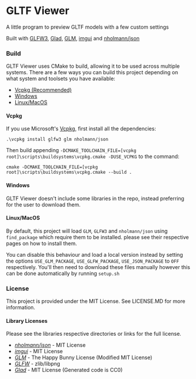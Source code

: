 # GLTF Viewer
A little program to preview GLTF models with a few custom settings

Built with [GLFW3](http://www.glfw.org), [Glad](https://github.com/Dav1dde/glad), [GLM](https://glm.g-truc.net), [imgui](https://github.com/ocornut/imgui) and [nholmann/json](https://github.com/nlohmann/json)

### Build
GLTF Viewer uses CMake to build, allowing it to be used across multiple systems.
There are a few ways you can build this project depending on what system and toolsets you have available:
- [Vcpkg (Recommended)](#Vcpkg)
- [Windows](#Windows)
- [Linux/MacOS](#Linux/MacOS)

#### Vcpkg
If you use Microsoft's [Vcpkg](https://github.com/Microsoft/vcpkg), first install all the dependencies:
```
.\vcpkg install glfw3 glm nholmann/json 
```
Then build appending `-DCMAKE_TOOLCHAIN_FILE=[vcpkg root]\scripts\buildsystems\vcpkg.cmake -DUSE_VCPKG` to the command:
```
cmake -DCMAKE_TOOLCHAIN_FILE=[vcpkg root]\scripts\buildsystems\vcpkg.cmake --build . 
```

#### Windows
GLTF Viewer doesn't include some libraries in the repo, instead preferring for the user to download them.

#### Linux/MacOS
By default, this project will load `GLM`, `GLFW3` and `nholmann/json` using `find_package` which require them to be installed. 
please see their respective pages on how to install them.

You can disable this behaviour and load a local version instead by setting the options `USE_GLM_PACKAGE`, `USE_GLFW_PACKAGE`, `USE_JSON_PACKAGE` to `OFF` respectively.
You'll then need to download these files manually however this can be done automatically by running `setup.sh`

### License
This project is provided under the MIT License. See LICENSE.MD for more information.

#### Library Licenses
Please see the libraries respective directories or links for the full license.
- [*nholmann/json*](https://github.com/nlohmann/json/blob/develop/LICENSE.MIT) - MIT License
- [*imgui*](https://github.com/ocornut/imgui/blob/master/LICENSE.txt) - MIT License
- [*GLM*](http://glm.g-truc.net/copying.txt) - The Happy Bunny License (Modified MIT License)
- [*GLFW*](http://www.glfw.org/license.html) - zlib/libpng
- [*Glad*](https://github.com/Dav1dde/glad/blob/master/LICENSE) - MIT License (Generated code is CC0)